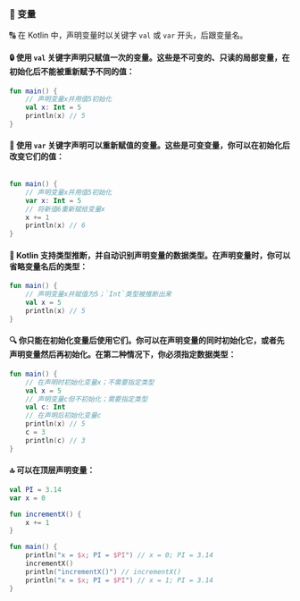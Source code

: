 ### 🔢 变量

🔠 在 Kotlin 中，声明变量时以关键字 <code>val</code> 或 <code>var</code> 开头，后跟变量名。

#### 🔒 使用 <code>val</code> 关键字声明只赋值一次的变量。这些是不可变的、只读的局部变量，在初始化后不能被重新赋予不同的值：

```kotlin
fun main() {
    // 声明变量x并用值5初始化
    val x: Int = 5
    println(x) // 5
}
```

#### 🔄 使用 <code>var</code> 关键字声明可以重新赋值的变量。这些是可变变量，你可以在初始化后改变它们的值：


```kotlin

fun main() {
    // 声明变量x并用值5初始化
    var x: Int = 5
    // 将新值6重新赋给变量x
    x += 1
    println(x) // 6
}
```

#### 🧩 Kotlin 支持类型推断，并自动识别声明变量的数据类型。在声明变量时，你可以省略变量名后的类型：

```kotlin
fun main() {
    // 声明变量x并赋值为5；`Int`类型被推断出来
    val x = 5
    println(x) // 5
}
```

#### 🔍 你只能在初始化变量后使用它们。你可以在声明变量的同时初始化它，或者先声明变量然后再初始化。在第二种情况下，你必须指定数据类型：

```kotlin
fun main() {
    // 在声明时初始化变量x；不需要指定类型
    val x = 5
    // 声明变量c但不初始化；需要指定类型
    val c: Int
    // 在声明后初始化变量c
    println(x) // 5
    c = 3
    println(c) // 3
}
```

#### 🔝 可以在顶层声明变量：

```kotlin
val PI = 3.14
var x = 0

fun incrementX() {
    x += 1
}

fun main() {
    println("x = $x; PI = $PI") // x = 0; PI = 3.14
    incrementX()
    println("incrementX()") // incrementX()
    println("x = $x; PI = $PI") // x = 1; PI = 3.14
}
```

